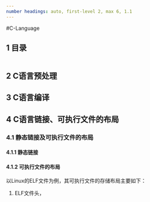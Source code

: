 ```yaml
---
number headings: auto, first-level 2, max 6, 1.1
---
```

#C-Language 

## 1 目录

```toc
```

## 2 C语言预处理


## 3 C语言编译


## 4 C语言链接、可执行文件的布局

### 4.1 静态链接及可执行文件的布局

#### 4.1.1 静态链接


#### 4.1.2 可执行文件的布局

以Linux的ELF文件为例，其可执行文件的存储布局主要如下：
1. ELF文件头，
















